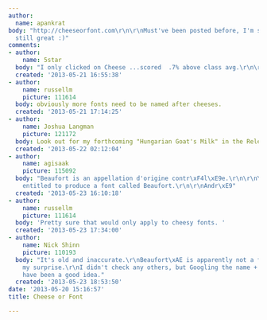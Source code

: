```yaml
---
author:
  name: apankrat
body: "http://cheeseorfont.com\r\n\r\nMust've been posted before, I'm sure, but it's
  still great :)"
comments:
- author:
    name: 5star
  body: "I only clicked on Cheese ...scored  .7% above class avg.\r\n\r\n:) "
  created: '2013-05-21 16:55:38'
- author:
    name: russellm
    picture: 111614
  body: obviously more fonts need to be named after cheeses.
  created: '2013-05-21 17:14:25'
- author:
    name: Joshua Langman
    picture: 121172
  body: Look out for my forthcoming "Hungarian Goat's Milk" in the Release section.
  created: '2013-05-22 02:12:04'
- author:
    name: agisaak
    picture: 115092
  body: "Beaufort is an appellation d'origine contr\xF4l\xE9e.\r\n\r\nYou are not
    entitled to produce a font called Beaufort.\r\n\r\nAndr\xE9"
  created: '2013-05-23 16:10:18'
- author:
    name: russellm
    picture: 111614
  body: 'Pretty sure that would only apply to cheesy fonts. '
  created: '2013-05-23 17:34:00'
- author:
    name: Nick Shinn
    picture: 110193
  body: "It's old and inaccurate.\r\nBeaufort\xAE is apparently not a font, much to
    my surprise.\r\nI didn't check any others, but Googling the name + \"font\" might
    have been a good idea."
  created: '2013-05-23 18:53:50'
date: '2013-05-20 15:16:57'
title: Cheese or Font

---
```

